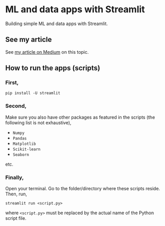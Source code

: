 # ML and data apps with Streamlit
Building simple ML and data apps with Streamlit.

## See my article
See [my article on Medium](https://towardsdatascience.com/data-analytics-to-web-app-streamlit-made-easy-ed687266f0e8) on this topic.

## How to run the apps (scripts)

### First,

`pip install -U streamlit`

### Second, 
Make sure you also have other packages as featured in the scripts (the following list is not exhaustive),

- `Numpy`
- `Pandas`
- `Matplotlib`
- `Scikit-learn`
- `Seaborn`

etc.

### Finally,
Open your terminal. Go to the folder/directory where these scripts reside. Then, run,

`streamlit run <script.py>`

where `<script.py>` must be replaced by the actual name of the Python script file.
